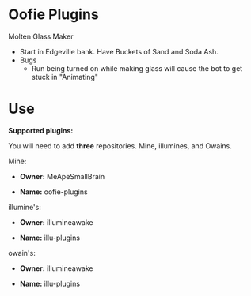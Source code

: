 # Oofie Plugins
Molten Glass Maker
- Start in Edgeville bank. Have Buckets of Sand and Soda Ash.
- Bugs
    - Run being turned on while making glass will cause the bot to get stuck in "Animating"

# Use

**Supported plugins:**

You will need to add **three** repositories. Mine, illumines, and Owains.


Mine:

- **Owner:** MeApeSmallBrain

- **Name:** oofie-plugins

illumine's:

- **Owner:** illumineawake

- **Name:** illu-plugins

owain's:

- **Owner:** illumineawake

- **Name:** illu-plugins
